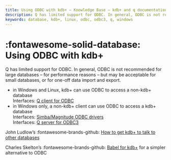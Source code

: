 ```yaml
---
title: Using ODBC with kdb+ – Knowledge Base – kdb+ and q documentation
description: Q has limited support for ODBC. In general, ODBC is not recommended for large databases (for performance reasons) but may be acceptable for small databases, or for one-off data import and export.
keywords: database, kdb+, linux, odbc, odbc3, q, windows
---
```

# :fontawesome-solid-database: Using ODBC with kdb+





Q has limited support for ODBC. In general, ODBC is not recommended for large databases – for performance reasons – but may be acceptable for small databases, or for one-off data import and export.

-   in Windows and Linux, kdb+ can use ODBC to access a non-kdb+ database  
<i class="far fa-hand-point-right"></i> Interfaces: [Q client for ODBC](../interfaces/q-client-for-odbc.md)
-   in Windows only, a non-kdb+ client can use ODBC to access a kdb+ database  
<i class="far fa-hand-point-right"></i> Interfaces: [Simba/Magnitude ODBC drivers](../interfaces/odbc-simba.md)  
<i class="far fa-hand-point-right"></i> Interfaces: [Q server for ODBC3 ](../interfaces/q-server-for-odbc3.md)

<i class="far fa-hand-point-right"></i> John Ludlow’s :fontawesome-brands-github: [How to get kdb+ to talk to other databases <i class="far fa-file-pdf"></i>](https://github.com/kxcontrib/jludlow/blob/master/docs/odbc.pdf)

<i class="far fa-hand-point-right"></i> Charles Skelton’s :fontawesome-brands-github: [Babel for kdb+](https://github.com/CharlesSkelton/babel) for a simpler alternative to ODBC

